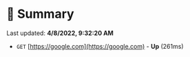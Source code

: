 # 📖 Summary
Last updated: **4/8/2022, 9:32:20 AM**

- `GET` [https://google.com](https://google.com) - **Up** (261ms)

